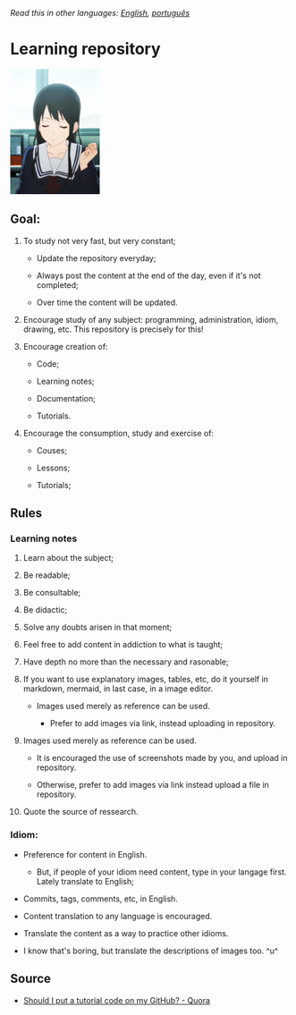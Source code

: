 *Read this in other languages: [English](readme.md), [português](readme.pt.md)*

# Learning repository

![](amazing-selfish.gif)

## Goal:

1. To study not very fast, but very constant;
   
   - Update the repository everyday;
   
   - Always post the content at the end of the day, even if it's not completed;
   
   - Over time the content will be updated.

2. Encourage study of any subject: programming, administration, idiom, drawing, etc. This repository is precisely for this!

3. Encourage creation of:
   
   * Code;
   
   * Learning notes;
   
   * Documentation;
   
   * Tutorials.

4. Encourage the consumption, study and exercise of:
   
   * Couses;
   
   * Lessons;
   
   * Tutorials;

## Rules

### Learning notes

1. Learn about the subject;

2. Be readable;

3. Be consultable;

4. Be didactic;

5. Solve any doubts arisen in that moment;

6. Feel free to add content in addiction to what is taught;

7. Have depth no more than the necessary and rasonable;

8. If you want to use explanatory images, tables, etc, do it yourself in markdown, mermaid, in last case, in a image editor.

   * Images used merely as reference can be used.

      * Prefer to add images via link, instead uploading in repository.

9. Images used merely as reference can be used.

   * It is encouraged the use of screenshots made by you, and upload in repository.

   * Otherwise, prefer to add images via link instead upload a file in repository.

10. Quote the source of ressearch.

### Idiom:

* Preference for content in English.

  * But, if people of your idiom need content, type in your langage first. Lately translate to English;

* Commits, tags, comments, etc, in English.

* Content translation to any language is encouraged.

* Translate the content as a way to practice other idioms.

* I know that's boring, but translate the descriptions of images too. ^u^

## Source

* [Should I put a tutorial code on my GitHub? - Quora](https://www.quora.com/Should-I-put-a-tutorial-code-on-my-GitHub)